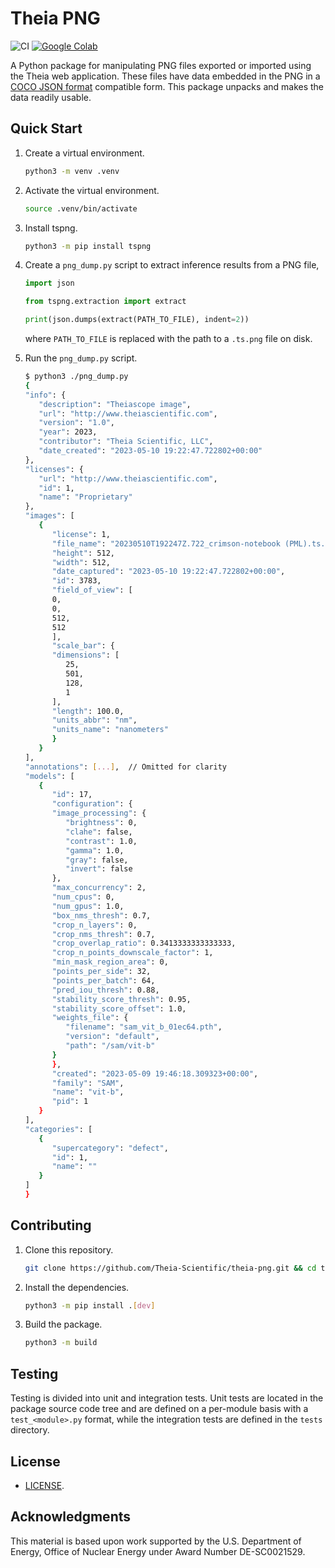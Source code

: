 # Theia PNG

![CI](https://github.com/Theia-Scientific/theia-png/actions/workflows/python-package.yml/badge.svg)
[![Google Colab](https://colab.research.google.com/assets/colab-badge.svg)](https://colab.research.google.com/drive/1iC5KLoQUY4D54D9SH4YB2pJ0rTXXq2Fs?usp=sharing)

A Python package for manipulating PNG files exported or imported using the 
Theia web application. These files have data embedded in the PNG in a [COCO JSON format] compatible form. This package unpacks and makes the data readily usable.

## Quick Start

1. Create a virtual environment.

   ```sh
   python3 -m venv .venv
   ```

2. Activate the virtual environment.

   ```sh
   source .venv/bin/activate
   ```

3. Install tspng.

   ```sh
   python3 -m pip install tspng
   ```

4. Create a `png_dump.py` script to extract inference results from a PNG file,

   ```python
   import json

   from tspng.extraction import extract

   print(json.dumps(extract(PATH_TO_FILE), indent=2))
   ```

   where `PATH_TO_FILE` is replaced with the path to a `.ts.png` file on disk.

5. Run the `png_dump.py` script.

   ```sh
   $ python3 ./png_dump.py
   {
   "info": {
      "description": "Theiascope image",
      "url": "http://www.theiascientific.com",
      "version": "1.0",
      "year": 2023,
      "contributor": "Theia Scientific, LLC",
      "date_created": "2023-05-10 19:22:47.722802+00:00"
   },
   "licenses": {
      "url": "http://www.theiascientific.com",
      "id": 1,
      "name": "Proprietary"
   },
   "images": [
      {
         "license": 1,
         "file_name": "20230510T192247Z.722_crimson-notebook (PML).ts.png",
         "height": 512,
         "width": 512,
         "date_captured": "2023-05-10 19:22:47.722802+00:00",
         "id": 3783,
         "field_of_view": [
         0,
         0,
         512,
         512
         ],
         "scale_bar": {
         "dimensions": [
            25,
            501,
            128,
            1
         ],
         "length": 100.0,
         "units_abbr": "nm",
         "units_name": "nanometers"
         }
      }
   ],
   "annotations": [...],  // Omitted for clarity
   "models": [
      {
         "id": 17,
         "configuration": {
         "image_processing": {
            "brightness": 0,
            "clahe": false,
            "contrast": 1.0,
            "gamma": 1.0,
            "gray": false,
            "invert": false
         },
         "max_concurrency": 2,
         "num_cpus": 0,
         "num_gpus": 1.0,
         "box_nms_thresh": 0.7,
         "crop_n_layers": 0,
         "crop_nms_thresh": 0.7,
         "crop_overlap_ratio": 0.3413333333333333,
         "crop_n_points_downscale_factor": 1,
         "min_mask_region_area": 0,
         "points_per_side": 32,
         "points_per_batch": 64,
         "pred_iou_thresh": 0.88,
         "stability_score_thresh": 0.95,
         "stability_score_offset": 1.0,
         "weights_file": {
            "filename": "sam_vit_b_01ec64.pth",
            "version": "default",
            "path": "/sam/vit-b"
         }
         },
         "created": "2023-05-09 19:46:18.309323+00:00",
         "family": "SAM",
         "name": "vit-b",
         "pid": 1
      }
   ],
   "categories": [
      {
         "supercategory": "defect",
         "id": 1,
         "name": ""
      }
   ]
   }
   ```

## Contributing

1. Clone this repository.

   ```sh
   git clone https://github.com/Theia-Scientific/theia-png.git && cd theia-png
   ```

2. Install the dependencies.

   ```sh
   python3 -m pip install .[dev]
   ```

3. Build the package.

   ```sh
   python3 -m build
   ```

## Testing

Testing is divided into unit and integration tests. Unit tests are located in
the package source code tree and are defined on a per-module basis with a
`test_<module>.py` format, while the integration tests are defined in the
`tests` directory.

## License

- [LICENSE](https://github.com/Theia-Scientific/theia-png/blob/main/LICENSE).

## Acknowledgments

This material is based upon work supported by the U.S. Department of Energy, Office of Nuclear Energy under Award Number DE-SC0021529.

[coco json format]: https://cocodataset.org/#format-data